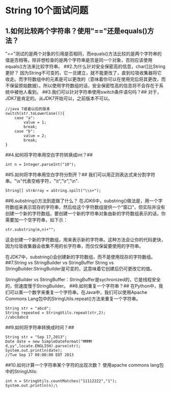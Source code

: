 # String 10个面试问题 #
## 1.如何比较两个字符串？使用"=="还是equals()方法？
"=="测试的是两个对象的引用是否相同，而equals()方法比较的是两个字符串的值是否相等。除非想检查的是两个字符串是否是同一个对象，否则应该使用equals()方法来比较字符串。
##2.为什么针对安全保密高的信息，char[]比String更好？
因为String不可变的，它一旦建立，就不能更改了，直到垃圾收集器将它收走。而字符数组中的元素是可以更改的（意味着你可以在使用完后将其更改，而不保留原始数据）。所以使用字符数组的话，安全保密性高的信息将不会存在于系统中被他人看到。
##3.我们可以针对字符串使用switch条件语句吗？##
对于，JDK7是肯定的。从JDK7开始可以，之前版本不可以。

    //java 7或者以后的版本
    switch(str.toLowerCase()){
    	case "a":
    		value = 1;
    		break;
    	case "b":
			value = 2;
    		break;
    }
##4.如何将字符串用空白字符转换成int？##

    int n = Integer.parseInt("10");
##5.如何将字符串用空白字符分割开？##
我们可以用正则表达式来分割字符串。"\s"代表空格字符，"\t","\r","\n".

    String[] strArray = aString.spilt("\\s+");
##6.substring()方法到底做了什么？
在JDK6中，substring()做法是，用一个字符数组来表示现存的字符串，然后给这个字符数组提供一个“窗口”，但实际并没有创建一个新的字符数组。要创建一个新的字符串对象由新的字符数组表示的话，你需要加一个空字符串，如下示：

    str.substring(m,n)+"";

这会创建一个新的字符数组，用来表示新的字符串。这种方法会让你的代码更快，因为垃圾收集器会收集不用的长字符串，而仅仅保留要使用的字符串。

在JDK7中，substring()会创建新的字符数组，而不是使用现存的字符数组。
##7.String vs StringBuilder vs StringBuffer
String vs StringBuilder:StringBuilder是可变的，这意味着它创建后仍可更改它的值。

StringBuilder vs StringBuffer：StringBuffer是sychronized的，它是线程安全的，但速度慢于StringBuilder。
##8.如何重复一个字符串？##
在Python中，我们可以乘一个数字来重复一个字符串。在Java中，我们可以使用Apache Commons Lang包中的StringUtils.repeat()方法来重复一个字符串。

    String str = "abcd";
	String repeated = StringUtils.repeat(str,2);
	//abcdabcd
##9.如何将字符串转换成时间？##

    String str = "Sep 17,2013";
	Date date = new SimpleDateFormat("MMMM d,yy",locate.ENGLISH).parse(str);
	System.out.println(date);
	//Tue Sep 17 00:00:00 EDT 2013
##10.如何计算一个字符串某个字符的出现次数？
使用apache commons lang包中的StringUtils:

    int n = StringUtils.countMatches("11112222","1");
	System.out.println(n);\
